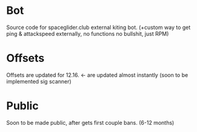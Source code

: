 # Bot
Source code for spaceglider.club external kiting bot. (+custom way to get ping & attackspeed externally, no functions no bullshit, just RPM)

# Offsets
Offsets are updated for 12.16. <- are updated almost instantly (soon to be implemented sig scanner)

# Public
Soon to be made public, after gets first couple bans. (6-12 months)
